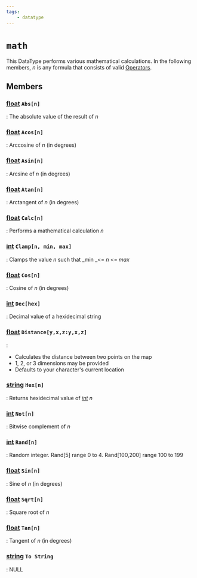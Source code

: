 ```yaml
---
tags:
    - datatype
---
```

# `math`

This DataType performs various mathematical calculations. In the following members, _n_ is any formula that consists of valid [Operators](../../macros/operators.md).

## Members

### [float][float] `Abs[n]`

:   The absolute value of the result of _n_

### [float][float] `Acos[n]`

:   Arccosine of _n_ (in degrees)

### [float][float] `Asin[n]`

:   Arcsine of _n_ (in degrees)

### [float][float] `Atan[n]`

:   Arctangent of _n_ (in degrees)

### [float][float] `Calc[n]`

:   Performs a mathematical calculation _n_

### [int][int] `Clamp[n, min, max]`

:   Clamps the value _n_ such that _min _<= _n_ <= _max_

### [float][float] `Cos[n]`

:   Cosine of _n_ (in degrees)

### [int][int] `Dec[hex]`

:   Decimal value of a hexidecimal string

### [float][float] `Distance[y,x,z:y,x,z]`

:   <ul><li>Calculates the distance between two points on the map</li><li>1, 2, or 3 dimensions may be provided</li><li>Defaults to your character's current location</li></ul>

### [string][string] `Hex[n]`

:   Returns hexidecimal value of [_int_](datatype-int.md) _n_

### [int][int] `Not[n]`

:   Bitwise complement of _n_

### [int][int] `Rand[n]`

:   Random integer. Rand\[5] range 0 to 4. Rand\[100,200] range 100 to 199

### [float][float] `Sin[n]`

:   Sine of _n_ (in degrees)

### [float][float] `Sqrt[n]`

:   Square root of _n_

### [float][float] `Tan[n]`

:   Tangent of _n_ (in degrees)

### [string][string] `To String`

:   NULL

[int]: datatype-int.md
[string]: datatype-string.md
[achievementobj]: datatype-achievementobj.md
[bool]: datatype-bool.md
[time]: datatype-time.md
[achievement]: datatype-achievement.md
[achievementcat]: datatype-achievementcat.md
[altability]: datatype-altability.md
[spell]: ../data-types/datatype-spell.md
[bandolieritem]: #bandolieritem-datatype
[int64]: datatype-int64.md
[timestamp]: datatype-timestamp.md
[float]: datatype-float.md
[buff]: datatype-buff.md
[spawn]: datatype-spawn.md
[auratype]: datatype-auratype.md
[item]: datatype-item.md
[worldlocation]: datatype-worldlocation.md
[ticks]: datatype-ticks.md
[fellowship]: datatype-fellowship.md
[strinrg]: datatype-string.md
[xtarget]: datatype-xtarget.md
[dzmember]: datatype-dzmember.md
[window]: datatype-window.md
[zone]: datatype-zone.md
[fellowshipmember]: datatype-fellowshipmember.md
[class]: datatype-class.md
[heading]: datatype-heading.md
[ground]: datatype-ground.md
[inifile]: datatype-inifile.md
[inifilesection]: datatype-inifilesection.md
[inifilesectionkey]: datatype-inifilesectionkey.md
[double]: datatype-double.md
[invslot]: datatype-invslot.md
[augtype]: datatype-augtype.md
[itemspell]: datatype-itemspell.md
[evolving]: datatype-evolving.md
[keyringitem]: datatype-keyringitem.md
